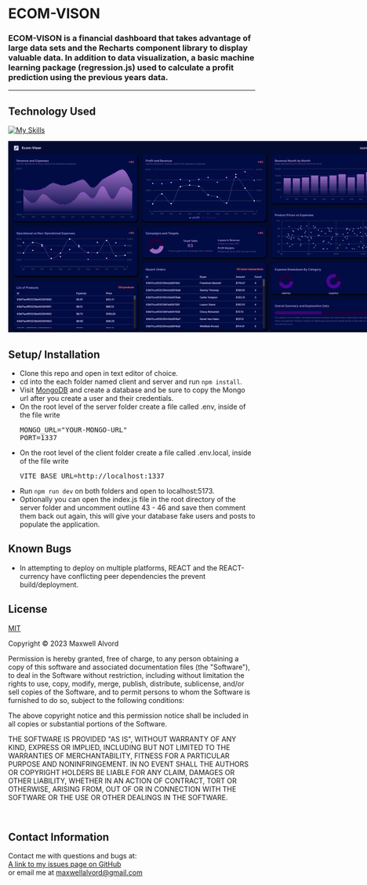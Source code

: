 # ECOM-VISON

### ECOM-VISON is a financial dashboard that takes advantage of large data sets and the Recharts component library to display valuable data. In addition to data visualization, a basic machine learning package (regression.js) used to calculate a profit prediction using the previous years data.
----
## Technology Used
[![My Skills](https://skillicons.dev/icons?i=mongo,express,nodejs,react,vite,typescript,redux,&theme=dark)](https://www.mongodb.com/mern-stack)

<img
  src="./ECOM-VISION.png"
  alt="ECOM Vison"
  title="ECOM Vison"
  style=" margin: 0 auto; max-width: 800px"
  />

## Setup/ Installation
* Clone this repo and open in text editor of choice.
* cd into the each folder named client and server and run `npm install`.
* Visit [MongoDB](https://www.mongodb.com) and create a database and be sure to copy the Mongo url after you create a user and their credentials.
* On the root level of the server folder create a file called .env, inside of the file write 
  <pre>
  MONGO_URL="YOUR-MONGO-URL"
  PORT=1337
  </pre>
* On the root level of the client folder create a file called .env.local, inside of the file write 
  <pre>
  VITE_BASE_URL=http://localhost:1337
  </pre>
* Run `npm run dev` on both folders and open to localhost:5173.
* Optionally you can open the index.js file in the root directory of the server folder and uncomment outline 43 - 46 and save then comment them back out again, this will give your database fake users and posts to populate the application.

## Known Bugs
* In attempting to deploy on multiple platforms, REACT and the REACT-currency have conflicting peer dependencies the prevent build/deployment.

## License
[MIT](https://opensource.org/osd)

Copyright &copy;
2023 Maxwell Alvord

Permission is hereby granted, free of charge, to any person obtaining a copy of this software and associated documentation files (the "Software"), to deal in the Software without restriction, including without limitation the rights to use, copy, modify, merge, publish, distribute, sublicense, and/or sell copies of the Software, and to permit persons to whom the Software is furnished to do so, subject to the following conditions:

The above copyright notice and this permission notice shall be included in all copies or substantial portions of the Software.

THE SOFTWARE IS PROVIDED "AS IS", WITHOUT WARRANTY OF ANY KIND, EXPRESS OR IMPLIED, INCLUDING BUT NOT LIMITED TO THE WARRANTIES OF MERCHANTABILITY, FITNESS FOR A PARTICULAR PURPOSE AND NONINFRINGEMENT. IN NO EVENT SHALL THE AUTHORS OR COPYRIGHT HOLDERS BE LIABLE FOR ANY CLAIM, DAMAGES OR OTHER LIABILITY, WHETHER IN AN ACTION OF CONTRACT, TORT OR OTHERWISE, ARISING FROM, OUT OF OR IN CONNECTION WITH THE SOFTWARE OR THE USE OR OTHER DEALINGS IN THE SOFTWARE.

<br>

## Contact Information
Contact me with questions and bugs at: <br>
[A link to my issues page on GitHub](https://github.com/maxwellalvord/maxwellalvord/issues)<br>
or email me at <a href = "mailto:maxwellalvord@gmail.com">maxwellalvord@gmail.com</a>